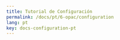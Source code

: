 ```yaml
---
title: Tutorial de Configuración
permalink: /docs/pt/6-opac/configuration
lang: pt
key: docs-configuration-pt
---
```


